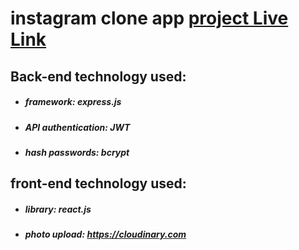 # instagram clone app [project Live Link](https://instagram-cloned-app.herokuapp.com/)
## Back-end technology used:
* ##### framework: express.js
* ##### API authentication: JWT
* ##### hash passwords: bcrypt
## front-end technology used:
* ##### library: react.js
* ##### photo upload: https://cloudinary.com
